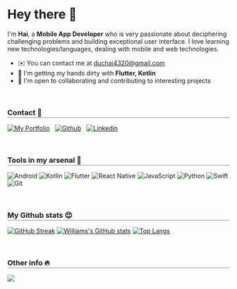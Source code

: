 # Hey there 👋


I'm **Hai**, a **Mobile App Developer** who is very passionate about deciphering challenging problems and building exceptional user interface. I love learning new technologies/languages, dealing with mobile and web technologies.

- ✉️  You can contact me at [duchai4320@gmail.com](mailto:duchai4320@gmail.com)
- 🧠  I'm getting my hands dirty with **Flutter, Kotlin**
- 🤝  I'm open to collaborating and contributing to interesting projects

<br>

<!-- **_Open to frontend and mobile (react native) developer roles. If you have an opening, kindly contact me_** -->

<h3 style="border-bottom: 0.5px solid gray;margin-bottom: 15px;padding-bottom: 1px;font-weight: bold;">Contact 🤙</h3>

[![My Portfolio](https://img.shields.io/badge/Portfolio-%23000000.svg?style=for-the-badge&logo=firefox&logoColor=#FF7139)](https://hari-github-io.vercel.app/)
&nbsp;
[![Github](https://img.shields.io/badge/github-%23121011.svg?style=for-the-badge&logo=github&logoColor=white)](https://github.com/Hai4320/)
&nbsp;
[![Linkedin](https://img.shields.io/badge/Linkedin-%231DA1F2.svg?style=for-the-badge&logo=Linkedin&logoColor=white)](https://www.linkedin.com/in/duc-hai-362004265/)
&nbsp;

<br>

<h3 style="border-bottom: 0.5px solid gray;margin-bottom: 15px;padding-bottom: 1px;font-weight: bold;">Tools in my arsenal 🚀</h3>

![Android](https://img.shields.io/badge/android-%23323330.svg?style=for-the-badge&logo=android&logoColor=%2334A853)
![Kotlin](https://img.shields.io/badge/kotlin-%23323330.svg?style=for-the-badge&logo=kotlin&logoColor=%237F52FF)
![Flutter](https://img.shields.io/badge/flutter-%23323330.svg?style=for-the-badge&logo=flutter&logoColor=%2302569B)
![React Native](https://img.shields.io/badge/react_native-%2320232a.svg?style=for-the-badge&logo=react&logoColor=%2361DAFB)
![JavaScript](https://img.shields.io/badge/javascript-%23323330.svg?style=for-the-badge&logo=javascript&logoColor=%23F7DF1E)
![Python](https://img.shields.io/badge/python-%2320232a.svg?style=for-the-badge&logo=python)
![Swift](https://img.shields.io/badge/Swift-FA7343?style=for-the-badge&logo=swift&logoColor=white)
![Git](https://img.shields.io/badge/git-%23F05033.svg?style=for-the-badge&logo=git&logoColor=white)

<br>

<h3 style="border-bottom: 0.5px solid gray;margin-bottom: 15px;padding-bottom: 1px;font-weight: bold;">My Github stats 😍</h3>

[![GitHub Streak](https://streak-stats.demolab.com/?user=Hai4320&theme=highcontrast)](https://git.io/streak-stats)
[![Williams's GitHub stats](https://github-readme-stats.vercel.app/api?username=Hai4320&show_icons=true&theme=highcontrast)](https://github.com/Hai4320/github-readme-stats)
[![Top Langs](https://github-readme-stats.vercel.app/api/top-langs/?username=Hai4320&layout=compact&theme=highcontrast)](https://github.com/Hai4320/github-readme-stats)

<br>

<h3 style="border-bottom: 0.5px solid gray;margin-bottom: 15px;padding-bottom: 1px;font-weight: bold;">Other info 🔥</h3>

![](https://komarev.com/ghpvc/?username=Hai4320&style=for-the-badge)

<!-- [![Readme Quotes](https://quotes-github-readme.vercel.app/api?type=horizontal&theme=dark)](https://github.com/piyushsuthar/github-readme-quotes) -->

